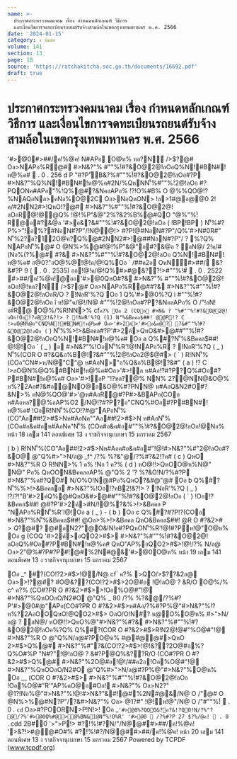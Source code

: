 ```yaml
---
name: >-
  ประกาศกระทรวงคมนาคม เรื่อง กําหนดหลักเกณฑ์ วิธีการ
  และเงื่อนไขการจดทะเบียนรถยนต์รับจ้างสามล้อในเขตกรุงเทพมหานคร พ.ศ. 2566
date: '2024-01-15'
category: ง พิเศษ
volume: 141
section: 13
page: 18
source: 'https://ratchakitcha.soc.go.th/documents/16692.pdf'
draft: true
---
```


# ประกาศกระทรวงคมนาคม เรื่อง กําหนดหลักเกณฑ์ วิธีการ และเงื่อนไขการจดทะเบียนรถยนต์รับจ้างสามล้อในเขตกรุงเทพมหานคร พ.ศ. 2566

'#>@0#>##/ค!%@ค! N#APอ O@ห% หล?N์ />$?@# Oล>NAPอ%R@# #>N&?"% #""%!์#?&O@2@!ลOอQ%N!#BN#!ห@%ค#  . 0 . 256 d P "#?P'ัB&?%#""%!์#?&O@2@!ลOอ#?P #>N&?"%Q%N!#BN#!ห@%ค#2N/%QหNN'็%#""%!์2@!ลOอ #?PQONค#APอ"%!์Q%@#?&NคลAPอ% !?!O%#B% O @%%QO@!?%NAQอNล>คNอ%O@2C Oล>NอQหON> !ล>1#@อ@@0 2!ค/#2NN2#>!QหO!?@# #>N&?"%#""%!์#?&O@2@!ลOอR้@!@@Q% !@!%P"&@"2%?&2%B%@#QO "@%"%!์R้@อ#?&@ล '#>อ&?&#""%!์#?&O@2@!ลOอ ( !BP!BP ) N'็%#?P%>"!อ%?#NอN#?P"/!N@@!> #?P!@#NอN#?P"/Q%'#>N#0R#" N'็%2?ล?1์2O@ค?Q%@#2NN2#>!@##NอN#?P"/ ? %?Q% NAPอN'็%@# O @N%>%@#!@!%P"&@"อ#?&@ล ? ลN@/ 2!ค/#(Nอ%(?%@# #?& #>N&?"%#""%!์#?&O@2@!ลOอ Q%N!#BN#!ห@%ค# อ@0?"อO@%@!@!ค/@!Q%Oอ ` /##ค2อ OหN#>##/ &?&#?P 9 (  . 0 . 2535) ออ!@!ค/@!Q%#>#@&??!>#""%!#์  . 0 . 2522 #>##/ค!%@ค!@ออ'#>@0QหO#?& #>N&?"% #""%!์#?&O@2@!ลOอ!@!หล?N์ />$?@# Oล>NAPอ%R@##?& #>N&?"%#""%!์#?&O@2@!ลOอR/O ? !NอR'%?Q Oอ 1 Q%'#>@0%?Q ì #""%!์#?&O@2@!ลOอ î ห!@"ค/@!/N@ #""%!์2@!ลOอ#?P?&NคลAPอ% O /"!อN!อ#์R้@ O@%/%R!NN>% cf` ค?% Oอ 2 (COอ #>N& ? "%#""%!์#?&O@2@!ลOอ!Oอ!?คB2!&?!> ? !NอR'%?Q (1) N'็%&Bคคล$##! @@P!? C !>ลO@N%@อ"CNQ%N!#BN#!ห@%ค# Oล>'#>2ค์>'#>อ&อ@? ?&#""%!์#?&O@2@!ลOอ ( ` ) N'็%%>!>&Bคคล#?P'#>2ค์>QหO&#>@##""%!์#?&O@2@!ลOอQ%N!#BN#!ห@%ค# Oอ a Q%#?N'็%&Bคคล$##! @!@!Oอ ` ( _ ) อ #>N&?"%!OอN'็%R'!@!NAPอ%R ? !NอR'%?Q ( _ ) N'็%(COR O #?&Q&อ%B@!?&#""%!์2@!ลOอ2@$@#> ( ` ) R!NN'็%(COอ"CN#>ห/N@"C"@ ห#AอN>"อ%Q&อ%B@!?&#" ( a ) !? C !>ลO@N%@Q%#BN#!ห@%ค#Oล>'#>!ล ห#Aอ!?#?P?Q%#Oอ#?P#BN#!ห@%ค# Oล>'#>!ลP "!?หล?@% NN% 2?@NN@&O@% ห%?2Aอ#?&#อ@NO@อ&O@%#?PNN@ ห#AอQ&N2#O#?&N>% คN@%QO@'#>'@ห#AอR้@#?P#>&BAPอ(COอ ห#Aอหล?@%อAP%O2 /N@!?#?P?อ"CNQ%#Oอ#?P#BN#!ห@%ค# !OอR!NN'็%(CO!?#@"APอN'็%(CO"Aอ##!2>#$>Nห#AอNค""Aอ##!2>#$>N ห#AอN'็%(COค#อ&ค#อห#AอNค"N'็% (COค#อ&ค#อ#""%!์#?&O@2@!ลOอ!@Nอ% หน้า 18 เลม 141 ตอนพิเศษ 13 ง ราชกิจจานุเบกษา 15 มกราคม 2567

( b ) R!NN'็%(CO"Aอ##!2>#$>Nห#Aอค#อ&ค#อ#"!@!#>N&?"%#"2@!ลOอ#?&O@ @"Q%#>">N/ล@ _f^ /?% %?&"@/?%#?&2!?ค# ( c ) QหO #>N&?"%R O R!NN>% 1 ค% !Nอ 1 ค?% ( d ) หO@!!>QหOO@ห%N@" N@" Pอ% QหOON&BคคลอAP% @"Q% 2 '? %?&O!N/?%#?P #>N&?"%ค#?QO# N/O%O!N@#Pอ%QหO?&#@"@# Oอ b Q%#?N'็%%>!>&Bคคลอ #>N&?"%!Oอ!?คB2!&?!> ? !NอR'%?Q ( _ ) !?/?!"B'#>2ค์Q%@#QหO&#>@##""%!์#?&O@2@!ลOอ ( ` ) !Oอ!?&Bคคล$##! @#?P'#>2ค์>#N/!@%?&%>!>&Bคคล P "NAPอ%RN'็%R'!@!Oอ a ( _ ) - ( b ) Oอ c Q%#?#?P!?(COอ #>N&?"%N'็%&Bคคล$##! @Oล>%>!>&Bคคล QหO&Bคคล$##! @R O #?&2>#$> Q%@# #>N&?"%Nอ%%>!>&Bคคล O@%/%#?PNหลAอ@> #>N&?"%QหO%>!>&BคคลR O Oอ d #""%!์2@!ลOอ#?P>%O@!@ #>N&?"%N'็%#""%!์#?&O@2@!ลOอ!Oอ!?ล?1> ? !NอR'%?Q ( _ ) N'็%#""%!์2@!ลOอQห!N#?P(ล>!Q%'#>N#0 ( ` ) N'็%#""%!์%?P2อ!อ% !อ%หล?!?#@@Q%ล2O@ห#?&(COP "2@##@ O @%O@"!Aออค%?& N?"#@N ? "/ ( a ) !?%@ ค/@!/O@R!NN>% _ . c^ N!!# ค/@!"@/R!NN>% b N!!# ค/@!2CR!NN>% ` N!!# ค/@!2C @"Q%R!N%Oอ"/N@ _ . `^ N!!# ( b ) N'็%#"#?P?&NคลAPอ% O /"!อN!อ#์R้@ P "!Oอ!?O@ล?>? (Rated Power) อ!อN!อ#์R้@ R!N%Oอ"/N@ b >Pล/?!!์ 2@!@#"?&NคลAPอ%#"QหO!?ค/@!N#O/2C2B R O R!N%Oอ"/N@ bc >PลN!!#!Nอ?P/P! Oล>!อN!อ#์R้@!Oอ2@!@#"?&NคลAPอ%#"Q%>#?P!?%QO@ห%?#"#/!%QO@ห%?&###B (Gross Vehicle Weight) !@!#?P(CO(ล>!O@ห% O /"ค/@!N#O/2C2B R!N%Oอ"/N@ bc >PลN!!#!Nอ?P/P! R O !NอN%APอN'็%N/ล@R!N%Oอ"/N@ a^ %@#? ( c ) 2?อ!?/#"!@!#?P%@"#>N&?"%O@ห% ห#AอQหOค/@!NหO%อ& Oอ e #""%!์2@!ลOอ#?P>%O@!@ #>N&?"%N'็%#""%!์#?&O@2@!ลOอ!@!Oอ d !Oอ!? Nค#APอห!@"อ?1#P#!?% ìTAXIî อ"CN @"Q%#อ&%@ R!N%Oอ"/N@ 30 N%!>N!!# x 7.50 N%!>N!!# !> R/OQ%O%/%อ%&%หล?ค@#"QหONหO%Nค#APอห!@"R O @ O @%ห%O@ !?/อ?1#P#!?%คO@/N@ ìTAXIî !?%@ ค/@!2CR!N%Oอ"/N@ 5 N%!>N!!# N2O%อ!?/อ?1#ห%@R!N%Oอ"/N@ 1 N%!>N!!# Oล>QหO!?O2R #Oอ! O /"#อ&#?P&?ค?&O2 QหONหO%Nค#APอห!@"%?Q%R O ? N%Q%N/ล@ล@คA% Oอ f NO@อ#"#?P"AP%อ #>N&?"%#""%!์#?&O@2@!ลOอ#?P?&NคลAPอ% O /"!อN!อ#์R้@ !Oอ'>&?!>!@!/>$?@#? @#อN2?"@O&!N!อ#?PQหON'็%R'!@!#?Pห!@"O@ห% Oอ g (COQ '#>2ค์>อQO2>#$> #>N&?"%#""%!์#?&O@2@!ลOอQ%#Oอ#?P#BN#!ห@%ค# QหO"AP%อQO2>#$>!@!/?% N/ล@ Oล>2"@%#?P#?P#!@#%2N#@&'#>@0O@ห% หน้า 19 เลม 141 ตอนพิเศษ 13 ง ราชกิจจานุเบกษา 15 มกราคม 2567

Oอ _^ #?(CO!?2>#$>!@/N@ cf` ค?% >QO/>$??&2ล@ Oล>>!?@#? #O@&??(CO!?2>#$>2O@#อ !@!ลO@ ? &R/O O@%/% c^ ค?% (CO#?PR O #?&2>#$>>!Oอ%O@#"!@ #>N&?"%QหOOลO/N2#O @"Q% _ 80 /?% %?&@/?%#?P'#>@0#@"APอ(CO#?PR O #?&2>#$>ห#Aอ/?%#?P%@"#>N&?"%!?ห%?2AอOOQหO!@QO2>#$> OลO/O!N#? ห@O%O@ห% #>">N/ล@ ? ลN@/ หO@!!>QหO%@"#>N&?"%#?& #>N&?"%#""%!์#?&O@2@!ลOอ%?Q% Q%#?(COR O #?&2>#$>R!N2@!@#"%O@#"!@ #>N&?"%R O @"Q%N/ล@#?PO@ห% #@#@@#>QหO 2>#$>Q%@# #>N&?"%#"?&(CO!?2>#$>!@!&??2O@#อ%?Q%O#%P "N#?"!@!ลO@ ? &#?P@Q%&??R/O (CO#?PR O #?&2>#$>Q%@# #>N&?"%2O@#อ!@!/##ค2อ!Oอ%O@#"!@ #>N&?"%QหOOลO/N2#O @"Q%#>">N/ล@#?P%@"#>N&?"%O@ห% Oอ __ (COR O #?&2>#$> #>N&?"%#""%!์#?&O@2@!ลOอ !Oอ%O@#"R'"AP%คO@อ#Oอ! #>N&?"% Oล>N2?" @1?!Nอ%@"#>N&?"%!@!#>N&?"&#!@#%2N#@&/N@ O /"@# O @N%>%@#N?P"/?&#>N&?"% Oล> @1?#" !@!ห!@"/N@ O /"#""%!์  . 0 . `cd` Oล>#?POORN>P!N!>! Oอ _` '#>@0%?QQO&?ค?&!?QO!N/?%"? @/?%'#>@0Q%#@>@%BN&1@N'็%!O%R' '#>@0  /?%#?P 27 $?%/@ค!  . 0 . `cdd 2B#0์ '>">P!> #?!%!#?N/"/N@@##>##/ค!%@ค! '>&?!>#@@#O#% #?!%!#?/N@@##>##/ค!%@ค! หน้า 20 เลม 141 ตอนพิเศษ 13 ง ราชกิจจานุเบกษา 15 มกราคม 2567 Powered by TCPDF (www.tcpdf.org)
